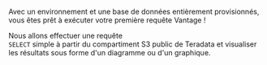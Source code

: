 Avec un environnement et une base de données entièrement provisionnés, vous êtes prêt à exécuter votre première requête Vantage !

Nous allons effectuer une requête  
    `
    SELECT
    `
   simple à partir du compartiment S3 public de Teradata et visualiser les résultats sous forme d'un diagramme ou d'un graphique.


